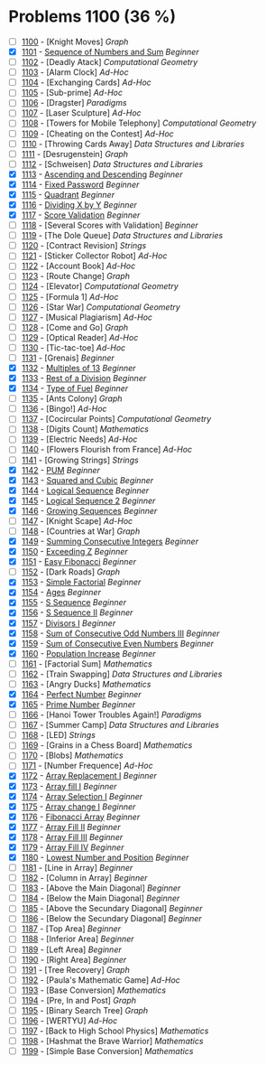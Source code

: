 # Problems 1100 (36 %)


- [ ] [1100](https://www.beecrowd.com.br/judge/en/problems/view/1100) - [Knight Moves] *Graph*
- [x] [1101](https://www.beecrowd.com.br/judge/en/problems/view/1101) - [Sequence of Numbers and Sum](https://github.com/Luc4sguilherme/beecrowd/blob/master/problems/[1100-1199]/1101/code.js) *Beginner*
- [ ] [1102](https://www.beecrowd.com.br/judge/en/problems/view/1102) - [Deadly Atack] *Computational Geometry*
- [ ] [1103](https://www.beecrowd.com.br/judge/en/problems/view/1103) - [Alarm Clock] *Ad-Hoc*
- [ ] [1104](https://www.beecrowd.com.br/judge/en/problems/view/1104) - [Exchanging Cards] *Ad-Hoc*
- [ ] [1105](https://www.beecrowd.com.br/judge/en/problems/view/1105) - [Sub-prime] *Ad-Hoc*
- [ ] [1106](https://www.beecrowd.com.br/judge/en/problems/view/1106) - [Dragster] *Paradigms*
- [ ] [1107](https://www.beecrowd.com.br/judge/en/problems/view/1107) - [Laser Sculpture] *Ad-Hoc*
- [ ] [1108](https://www.beecrowd.com.br/judge/en/problems/view/1108) - [Towers for Mobile Telephony] *Computational Geometry*
- [ ] [1109](https://www.beecrowd.com.br/judge/en/problems/view/1109) - [Cheating on the Contest] *Ad-Hoc*
- [ ] [1110](https://www.beecrowd.com.br/judge/en/problems/view/1110) - [Throwing Cards Away] *Data Structures and Libraries*
- [ ] [1111](https://www.beecrowd.com.br/judge/en/problems/view/1111) - [Desrugenstein] *Graph*
- [ ] [1112](https://www.beecrowd.com.br/judge/en/problems/view/1112) - [Schweisen] *Data Structures and Libraries*
- [x] [1113](https://www.beecrowd.com.br/judge/en/problems/view/1113) - [Ascending and Descending](https://github.com/Luc4sguilherme/beecrowd/blob/master/problems/[1100-1199]/1113/code.js) *Beginner*
- [x] [1114](https://www.beecrowd.com.br/judge/en/problems/view/1114) - [Fixed Password](https://github.com/Luc4sguilherme/beecrowd/blob/master/problems/[1100-1199]/1114/code.js) *Beginner*
- [x] [1115](https://www.beecrowd.com.br/judge/en/problems/view/1115) - [Quadrant](https://github.com/Luc4sguilherme/beecrowd/blob/master/problems/[1100-1199]/1115/code.js) *Beginner*
- [x] [1116](https://www.beecrowd.com.br/judge/en/problems/view/1116) - [Dividing X by Y](https://github.com/Luc4sguilherme/beecrowd/blob/master/problems/[1100-1199]/1116/code.js) *Beginner*
- [x] [1117](https://www.beecrowd.com.br/judge/en/problems/view/1117) - [Score Validation](https://github.com/Luc4sguilherme/beecrowd/blob/master/problems/[1100-1199]/1117/code.js) *Beginner*
- [ ] [1118](https://www.beecrowd.com.br/judge/en/problems/view/1118) - [Several Scores with Validation] *Beginner*
- [ ] [1119](https://www.beecrowd.com.br/judge/en/problems/view/1119) - [The Dole Queue] *Data Structures and Libraries*
- [ ] [1120](https://www.beecrowd.com.br/judge/en/problems/view/1120) - [Contract Revision] *Strings*
- [ ] [1121](https://www.beecrowd.com.br/judge/en/problems/view/1121) - [Sticker Collector Robot] *Ad-Hoc*
- [ ] [1122](https://www.beecrowd.com.br/judge/en/problems/view/1122) - [Account Book] *Ad-Hoc*
- [ ] [1123](https://www.beecrowd.com.br/judge/en/problems/view/1123) - [Route Change] *Graph*
- [ ] [1124](https://www.beecrowd.com.br/judge/en/problems/view/1124) - [Elevator] *Computational Geometry*
- [ ] [1125](https://www.beecrowd.com.br/judge/en/problems/view/1125) - [Formula 1] *Ad-Hoc*
- [ ] [1126](https://www.beecrowd.com.br/judge/en/problems/view/1126) - [Star War] *Computational Geometry*
- [ ] [1127](https://www.beecrowd.com.br/judge/en/problems/view/1127) - [Musical Plagiarism] *Ad-Hoc*
- [ ] [1128](https://www.beecrowd.com.br/judge/en/problems/view/1128) - [Come and Go] *Graph*
- [ ] [1129](https://www.beecrowd.com.br/judge/en/problems/view/1129) - [Optical Reader] *Ad-Hoc*
- [ ] [1130](https://www.beecrowd.com.br/judge/en/problems/view/1130) - [Tic-tac-toe] *Ad-Hoc*
- [ ] [1131](https://www.beecrowd.com.br/judge/en/problems/view/1131) - [Grenais] *Beginner*
- [x] [1132](https://www.beecrowd.com.br/judge/en/problems/view/1132) - [Multiples of 13](https://github.com/Luc4sguilherme/beecrowd/blob/master/problems/[1100-1199]/1132/code.js) *Beginner*
- [x] [1133](https://www.beecrowd.com.br/judge/en/problems/view/1133) - [Rest of a Division](https://github.com/Luc4sguilherme/beecrowd/blob/master/problems/[1100-1199]/1133/code.js) *Beginner*
- [x] [1134](https://www.beecrowd.com.br/judge/en/problems/view/1134) - [Type of Fuel](https://github.com/Luc4sguilherme/beecrowd/blob/master/problems/[1100-1199]/1134/code.js) *Beginner*
- [ ] [1135](https://www.beecrowd.com.br/judge/en/problems/view/1135) - [Ants Colony] *Graph*
- [ ] [1136](https://www.beecrowd.com.br/judge/en/problems/view/1136) - [Bingo!] *Ad-Hoc*
- [ ] [1137](https://www.beecrowd.com.br/judge/en/problems/view/1137) - [Cocircular Points] *Computational Geometry*
- [ ] [1138](https://www.beecrowd.com.br/judge/en/problems/view/1138) - [Digits Count] *Mathematics*
- [ ] [1139](https://www.beecrowd.com.br/judge/en/problems/view/1139) - [Electric Needs] *Ad-Hoc*
- [ ] [1140](https://www.beecrowd.com.br/judge/en/problems/view/1140) - [Flowers Flourish from France] *Ad-Hoc*
- [ ] [1141](https://www.beecrowd.com.br/judge/en/problems/view/1141) - [Growing Strings] *Strings*
- [x] [1142](https://www.beecrowd.com.br/judge/en/problems/view/1142) - [PUM](https://github.com/Luc4sguilherme/beecrowd/blob/master/problems/[1100-1199]/1142/code.js) *Beginner*
- [x] [1143](https://www.beecrowd.com.br/judge/en/problems/view/1143) - [Squared and Cubic](https://github.com/Luc4sguilherme/beecrowd/blob/master/problems/[1100-1199]/1143/code.js) *Beginner*
- [x] [1144](https://www.beecrowd.com.br/judge/en/problems/view/1144) - [Logical Sequence](https://github.com/Luc4sguilherme/beecrowd/blob/master/problems/[1100-1199]/1144/code.js) *Beginner*
- [x] [1145](https://www.beecrowd.com.br/judge/en/problems/view/1145) - [Logical Sequence 2](https://github.com/Luc4sguilherme/beecrowd/blob/master/problems/[1100-1199]/1145/code.js) *Beginner*
- [x] [1146](https://www.beecrowd.com.br/judge/en/problems/view/1146) - [Growing Sequences](https://github.com/Luc4sguilherme/beecrowd/blob/master/problems/[1100-1199]/1146/code.js) *Beginner*
- [ ] [1147](https://www.beecrowd.com.br/judge/en/problems/view/1147) - [Knight Scape] *Ad-Hoc*
- [ ] [1148](https://www.beecrowd.com.br/judge/en/problems/view/1148) - [Countries at War] *Graph*
- [x] [1149](https://www.beecrowd.com.br/judge/en/problems/view/1149) - [Summing Consecutive Integers](https://github.com/Luc4sguilherme/beecrowd/blob/master/problems/[1100-1199]/1149/code.js) *Beginner*
- [x] [1150](https://www.beecrowd.com.br/judge/en/problems/view/1150) - [Exceeding Z](https://github.com/Luc4sguilherme/beecrowd/blob/master/problems/[1100-1199]/1150/code.js) *Beginner*
- [x] [1151](https://www.beecrowd.com.br/judge/en/problems/view/1151) - [Easy Fibonacci](https://github.com/Luc4sguilherme/beecrowd/blob/master/problems/[1100-1199]/1151/code.js) *Beginner*
- [ ] [1152](https://www.beecrowd.com.br/judge/en/problems/view/1152) - [Dark Roads] *Graph*
- [x] [1153](https://www.beecrowd.com.br/judge/en/problems/view/1153) - [Simple Factorial](https://github.com/Luc4sguilherme/beecrowd/blob/master/problems/[1100-1199]/1153/code.js) *Beginner*
- [x] [1154](https://www.beecrowd.com.br/judge/en/problems/view/1154) - [Ages](https://github.com/Luc4sguilherme/beecrowd/blob/master/problems/[1100-1199]/1154/code.js) *Beginner*
- [x] [1155](https://www.beecrowd.com.br/judge/en/problems/view/1155) - [S Sequence](https://github.com/Luc4sguilherme/beecrowd/blob/master/problems/[1100-1199]/1155/code.js) *Beginner*
- [x] [1156](https://www.beecrowd.com.br/judge/en/problems/view/1156) - [S Sequence II](https://github.com/Luc4sguilherme/beecrowd/blob/master/problems/[1100-1199]/1156/code.js) *Beginner*
- [x] [1157](https://www.beecrowd.com.br/judge/en/problems/view/1157) - [Divisors I](https://github.com/Luc4sguilherme/beecrowd/blob/master/problems/[1100-1199]/1157/code.js) *Beginner*
- [x] [1158](https://www.beecrowd.com.br/judge/en/problems/view/1158) - [Sum of Consecutive Odd Numbers III](https://github.com/Luc4sguilherme/beecrowd/blob/master/problems/[1100-1199]/1158/code.js) *Beginner*
- [x] [1159](https://www.beecrowd.com.br/judge/en/problems/view/1159) - [Sum of Consecutive Even Numbers](https://github.com/Luc4sguilherme/beecrowd/blob/master/problems/[1100-1199]/1159/code.js) *Beginner*
- [x] [1160](https://www.beecrowd.com.br/judge/en/problems/view/1160) - [Population Increase](https://github.com/Luc4sguilherme/beecrowd/blob/master/problems/[1100-1199]/1160/code.js) *Beginner*
- [ ] [1161](https://www.beecrowd.com.br/judge/en/problems/view/1161) - [Factorial Sum] *Mathematics*
- [ ] [1162](https://www.beecrowd.com.br/judge/en/problems/view/1162) - [Train Swapping] *Data Structures and Libraries*
- [ ] [1163](https://www.beecrowd.com.br/judge/en/problems/view/1163) - [Angry Ducks] *Mathematics*
- [x] [1164](https://www.beecrowd.com.br/judge/en/problems/view/1164) - [Perfect Number](https://github.com/Luc4sguilherme/beecrowd/blob/master/problems/[1100-1199]/1164/code.js) *Beginner*
- [x] [1165](https://www.beecrowd.com.br/judge/en/problems/view/1165) - [Prime Number](https://github.com/Luc4sguilherme/beecrowd/blob/master/problems/[1100-1199]/1165/code.js) *Beginner*
- [ ] [1166](https://www.beecrowd.com.br/judge/en/problems/view/1166) - [Hanoi Tower Troubles Again!] *Paradigms*
- [ ] [1167](https://www.beecrowd.com.br/judge/en/problems/view/1167) - [Summer Camp] *Data Structures and Libraries*
- [ ] [1168](https://www.beecrowd.com.br/judge/en/problems/view/1168) - [LED] *Strings*
- [ ] [1169](https://www.beecrowd.com.br/judge/en/problems/view/1169) - [Grains in a Chess Board] *Mathematics*
- [ ] [1170](https://www.beecrowd.com.br/judge/en/problems/view/1170) - [Blobs] *Mathematics*
- [ ] [1171](https://www.beecrowd.com.br/judge/en/problems/view/1171) - [Number Frequence] *Ad-Hoc*
- [x] [1172](https://www.beecrowd.com.br/judge/en/problems/view/1172) - [Array Replacement I](https://github.com/Luc4sguilherme/beecrowd/blob/master/problems/[1100-1199]/1172/code.js) *Beginner*
- [x] [1173](https://www.beecrowd.com.br/judge/en/problems/view/1173) - [Array fill I](https://github.com/Luc4sguilherme/beecrowd/blob/master/problems/[1100-1199]/1173/code.js) *Beginner*
- [x] [1174](https://www.beecrowd.com.br/judge/en/problems/view/1174) - [Array Selection I](https://github.com/Luc4sguilherme/beecrowd/blob/master/problems/[1100-1199]/1174/code.js) *Beginner*
- [x] [1175](https://www.beecrowd.com.br/judge/en/problems/view/1175) - [Array change I](https://github.com/Luc4sguilherme/beecrowd/blob/master/problems/[1100-1199]/1175/code.js) *Beginner*
- [x] [1176](https://www.beecrowd.com.br/judge/en/problems/view/1176) - [Fibonacci Array](https://github.com/Luc4sguilherme/beecrowd/blob/master/problems/[1100-1199]/1176/code.js) *Beginner*
- [x] [1177](https://www.beecrowd.com.br/judge/en/problems/view/1177) - [Array Fill II](https://github.com/Luc4sguilherme/beecrowd/blob/master/problems/[1100-1199]/1177/code.js) *Beginner*
- [x] [1178](https://www.beecrowd.com.br/judge/en/problems/view/1178) - [Array Fill III](https://github.com/Luc4sguilherme/beecrowd/blob/master/problems/[1100-1199]/1178/code.js) *Beginner*
- [x] [1179](https://www.beecrowd.com.br/judge/en/problems/view/1179) - [Array Fill IV](https://github.com/Luc4sguilherme/beecrowd/blob/master/problems/[1100-1199]/1179/code.js) *Beginner*
- [x] [1180](https://www.beecrowd.com.br/judge/en/problems/view/1180) - [Lowest Number and Position](https://github.com/Luc4sguilherme/beecrowd/blob/master/problems/[1100-1199]/1180/code.js) *Beginner*
- [ ] [1181](https://www.beecrowd.com.br/judge/en/problems/view/1181) - [Line in Array] *Beginner*
- [ ] [1182](https://www.beecrowd.com.br/judge/en/problems/view/1182) - [Column in Array] *Beginner*
- [ ] [1183](https://www.beecrowd.com.br/judge/en/problems/view/1183) - [Above the Main Diagonal] *Beginner*
- [ ] [1184](https://www.beecrowd.com.br/judge/en/problems/view/1184) - [Below the Main Diagonal] *Beginner*
- [ ] [1185](https://www.beecrowd.com.br/judge/en/problems/view/1185) - [Above the Secundary Diagonal] *Beginner*
- [ ] [1186](https://www.beecrowd.com.br/judge/en/problems/view/1186) - [Below the Secundary Diagonal] *Beginner*
- [ ] [1187](https://www.beecrowd.com.br/judge/en/problems/view/1187) - [Top Area] *Beginner*
- [ ] [1188](https://www.beecrowd.com.br/judge/en/problems/view/1188) - [Inferior Area] *Beginner*
- [ ] [1189](https://www.beecrowd.com.br/judge/en/problems/view/1189) - [Left Area] *Beginner*
- [ ] [1190](https://www.beecrowd.com.br/judge/en/problems/view/1190) - [Right Area] *Beginner*
- [ ] [1191](https://www.beecrowd.com.br/judge/en/problems/view/1191) - [Tree Recovery] *Graph*
- [ ] [1192](https://www.beecrowd.com.br/judge/en/problems/view/1192) - [Paula's Mathematic Game] *Ad-Hoc*
- [ ] [1193](https://www.beecrowd.com.br/judge/en/problems/view/1193) - [Base Conversion] *Mathematics*
- [ ] [1194](https://www.beecrowd.com.br/judge/en/problems/view/1194) - [Pre, In and Post] *Graph*
- [ ] [1195](https://www.beecrowd.com.br/judge/en/problems/view/1195) - [Binary Search Tree] *Graph*
- [ ] [1196](https://www.beecrowd.com.br/judge/en/problems/view/1196) - [WERTYU] *Ad-Hoc*
- [ ] [1197](https://www.beecrowd.com.br/judge/en/problems/view/1197) - [Back to High School Physics] *Mathematics*
- [ ] [1198](https://www.beecrowd.com.br/judge/en/problems/view/1198) - [Hashmat the Brave Warrior] *Mathematics*
- [ ] [1199](https://www.beecrowd.com.br/judge/en/problems/view/1199) - [Simple Base Conversion] *Mathematics*